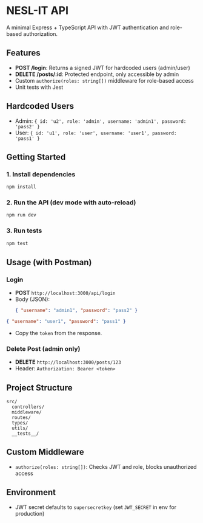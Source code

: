 # NESL-IT API

A minimal Express + TypeScript API with JWT authentication and role-based authorization.

## Features
- **POST /login**: Returns a signed JWT for hardcoded users (admin/user)
- **DELETE /posts/:id**: Protected endpoint, only accessible by admin
- Custom `authorize(roles: string[])` middleware for role-based access
- Unit tests with Jest

## Hardcoded Users
- Admin: `{ id: 'u2', role: 'admin', username: 'admin1', password: 'pass2' }`
- User: `{ id: 'u1', role: 'user', username: 'user1', password: 'pass1' }`

## Getting Started

### 1. Install dependencies
```sh
npm install
```

### 2. Run the API (dev mode with auto-reload)
```sh
npm run dev
```

### 3. Run tests
```sh
npm test
```

## Usage (with Postman)

### Login
- **POST** `http://localhost:3000/api/login`
- Body (JSON):
  ```json
  { "username": "admin1", "password": "pass2" }
  ```
 ```json 
 { "username": "user1", "password": "pass1" }
 ```

- Copy the `token` from the response.

### Delete Post (admin only)
- **DELETE** `http://localhost:3000/posts/123`
- Header: `Authorization: Bearer <token>`

## Project Structure
```
src/
  controllers/
  middleware/
  routes/
  types/
  utils/
  __tests__/
```

## Custom Middleware
- `authorize(roles: string[])`: Checks JWT and role, blocks unauthorized access

## Environment
- JWT secret defaults to `supersecretkey` (set `JWT_SECRET` in env for production)
